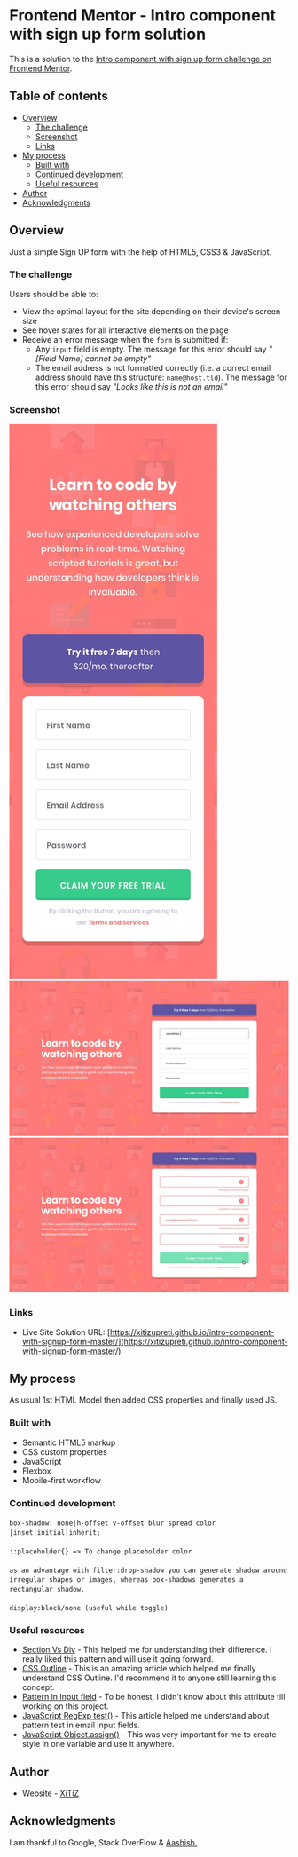# Frontend Mentor - Intro component with sign up form solution

This is a solution to the [Intro component with sign up form challenge on Frontend Mentor](https://www.frontendmentor.io/challenges/intro-component-with-signup-form-5cf91bd49edda32581d28fd1).

## Table of contents

- [Overview](#overview)
  - [The challenge](#the-challenge)
  - [Screenshot](#screenshot)
  - [Links](#links)
- [My process](#my-process)
  - [Built with](#built-with)
  - [Continued development](#continued-development)
  - [Useful resources](#useful-resources)
- [Author](#author)
- [Acknowledgments](#acknowledgments)

## Overview
Just a simple Sign UP form with the help of HTML5, CSS3 & JavaScript.

### The challenge

Users should be able to:

- View the optimal layout for the site depending on their device's screen size
- See hover states for all interactive elements on the page
- Receive an error message when the `form` is submitted if:
  - Any `input` field is empty. The message for this error should say *"[Field Name] cannot be empty"*
  - The email address is not formatted correctly (i.e. a correct email address should have this structure: `name@host.tld`). The message for this error should say *"Looks like this is not an email"*

### Screenshot

![Mobile SS](./design/mobile-design.jpg)
![Desktop SS](./design/desktop-design.jpg)
![Active states](./design/active-states.jpg)

### Links

- Live Site Solution URL: [https://xitizupreti.github.io/intro-component-with-signup-form-master/](https://xitizupreti.github.io/intro-component-with-signup-form-master/)

## My process
As usual 1st HTML Model then added CSS properties and finally used JS.

### Built with

- Semantic HTML5 markup
- CSS custom properties
- JavaScript
- Flexbox
- Mobile-first workflow

### Continued development

```box-shadow: none|h-offset v-offset blur spread color |inset|initial|inherit;```<br><br>
``` ::placeholder{} => To change placeholder color ```<br><br>
``` as an advantage with filter:drop-shadow you can generate shadow around irregular shapes or images, whereas box-shadows generates a rectangular shadow. ```<br><br>
```display:block/none (useful while toggle)```

### Useful resources

- [Section Vs Div](https://www.geeksforgeeks.org/what-is-the-difference-between-section-and-div-tags-in-html/) - This helped me for understanding their difference. I really liked this pattern and will use it going forward.
- [CSS Outline](https://www.w3schools.com/css/css_outline.asp) - This is an amazing article which helped me finally understand CSS Outline. I'd recommend it to anyone still learning this concept.
- [Pattern in Input field](https://www.w3schools.com/tags/att_input_pattern.asp) - To be honest, I didn't know about this attribute till working on this project.
- [JavaScript RegExp test()](https://www.w3schools.com/jsref/jsref_regexp_test.asp) - This article helped me understand about pattern test in email input fields.
- [JavaScript Object.assign()](https://www.programiz.com/javascript/library/object/assign) - This was very important for me to create style in one variable and use it anywhere.

## Author

- Website - [XiTiZ](https://www.kshitizupreti.com.np)


## Acknowledgments

I am thankful to Google, Stack OverFlow & [Aashish.](https://github.com/aashish-cd)
